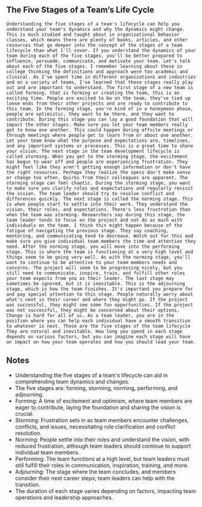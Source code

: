## The Five Stages of a Team’s Life Cycle
```
Understanding the five stages of a team's lifecycle can help you understand your team's dynamics and why the dynamics might change. This is much studied and taught about in organizational behavior classes, which means there are plenty of books, articles, and other resources that go deeper into the concept of the stages of a team lifecycle than what I'll cover. If you understand the dynamics of your team during each of the five stages, you'll be better prepared to influence, persuade, communicate, and motivate your team. Let's talk about each of the five stages. I remember learning about these in college thinking the definitions and approach were too academic and clinical. As I've spent time in different organizations and industries and on a variety of teams, I've learned that these stages really play out and are important to understand. The first stage of a new team is called forming, that is forming or creating the team, this is an exciting time. People are excited to be on the team, they've tied up loose ends from their other projects and are ready to contribute to this team. In the forming stage, you're kind of in a honeymoon phase, people are optimistic, they want to be there, and they want to contribute. During this stage you can lay a good foundation that will impact the other stages. Make sure you let your team members really get to know one another. This could happen during offsite meetings or through meetings where people get to learn from or about one another. Let your team know what the purpose and expectations are, timelines, and any important systems or processes. This is a great time to share your vision. The next stage in the team development lifecycle is called storming. When you get to the storming stage, the excitement has begun to wear off and people are experiencing frustration. They might feel like they aren't getting enough information or don't have the right resources. Perhaps they realize the specs don't make sense or change too often. Quirks from their colleagues are apparent. The storming stage can feel chaotic. During the storming stage, you want to make sure you clarify roles and expectations and regularly revisit the vision. The team leader should try to resolve conflict and differences quickly. The next stage is called the norming stage. This is when people start to settle into their work. They understand the vision, their roles, and expectations. There's less frustration than when the team was storming. Researchers say during this stage, the team leader tends to focus on the project and not do as much with individuals on the team. I think this might happen because of the fatigue of navigating the previous stage. They say coaching, mentoring, and communicating tend to decrease. Watch out for this and make sure you give individual team members the time and attention they need. After the norming stage, you will move into the performing stage. This is where the team is functioning at a very high level and things seem to be going very well. As with the norming stage, you'll want to continue to be attentive to your team members needs and concerns. The project will seem to be progressing nicely, but you still need to communicate, inspire, train, and fulfill other roles your team expects from you as their leader. The last stage may sometimes be ignored, but it is inevitable. This is the adjourning stage, which is how the team finishes. It's important you prepare for and pay special attention to this stage. People naturally worry about what's next in their career and where they might go. If the project was successful, they might see some fun opportunities. If the project was not successful, they might be concerned about their options. Change is hard for all of us. As a team leader, you are in the position where you can help each individual have a smooth transition to whatever is next. Those are the five stages of the team lifecycle They are natural and inevitable. How long you spend in each stage depends on various factors, but you can imagine each stage will have an impact on how your team operates and how you should lead your team.
```

## Notes
- Understanding the five stages of a team's lifecycle can aid in comprehending team dynamics and changes.
- The five stages are: forming, storming, norming, performing, and adjourning.
- Forming: A time of excitement and optimism, where team members are eager to contribute, laying the foundation and sharing the vision is crucial.
- Storming: Frustration sets in as team members encounter challenges, conflicts, and issues, necessitating role clarification and conflict resolution.
- Norming: People settle into their roles and understand the vision, with reduced frustration, although team leaders should continue to support individual team members.
- Performing: The team functions at a high level, but team leaders must still fulfill their roles in communication, inspiration, training, and more.
- Adjourning: The stage where the team concludes, and members consider their next career steps; team leaders can help with the transition.
- The duration of each stage varies depending on factors, impacting team operations and leadership approaches.